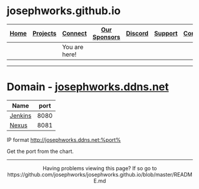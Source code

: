 # josephworks.github.io

| [Home](README.md) | [Projects](PROJECTS.md) | [Connect](CONNECT.md) | [Our Sponsors](SPONSORS.md) | [Discord](DISCORD.md) | [Support](SUPPORT.md) | [Contribute](CONTRIBUTE.md) | [Our GitHub](http://github.com/josephworks) |
|-------------------|-------------------------|-----------------------|-----------------------------|-----------------------|-----------------------|-----------------------------|--------------------------------------|
||| You are here!     |                         |                       |                             |                       |                       |                             |                                      |
------

# Domain - [josephworks.ddns.net](http://josephworks.ddns.net)

| Name  | port |
|---------|------|
| [Jenkins](http://josephworks.ddns.net:8080) | 8080 |
| [Nexus](http://josephworks.ddns.net:8081)   | 8081 |

IP format http://josephworks.ddns.net:%port%

Get the port from the chart.

------
<p align="center">Having problems viewing this page? If so go to https://github.com/josephworks/josephworks.github.io/blob/master/README.md </p>
